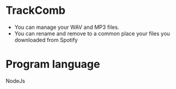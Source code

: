 # TrackComb

* You can manage your WAV and MP3 files. 
* You can rename and remove to a common place your files you downloaded from Spotify

# Program language

NodeJs

